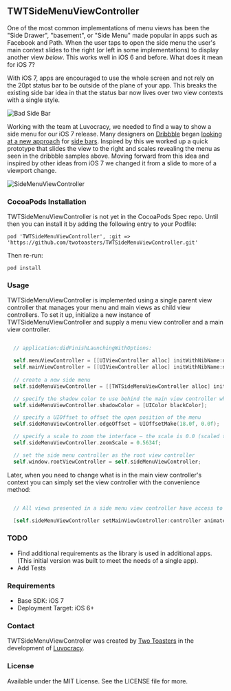 ## TWTSideMenuViewController

One of the most common implementations of menu views has been the "Side Drawer", "basement", or "Side Menu" made popular in apps such as Facebook and Path. When the user taps to open the side menu the user's main context slides to the right (or left in some implementations) to display another view _below_. This works well in iOS 6 and before. What does it mean for iOS 7?

With iOS 7, apps are encouraged to use the whole screen and not rely on the 20pt status bar to be outside of the plane of your app. This breaks the existing side bar idea in that the status bar now lives over two view contexts with a single style.

![Bad Side Bar](Artifacts/side-bar-bad.png)

Working with the team at Luvocracy, we needed to find a way to show a side menu for our iOS 7 release. Many designers on [Dribbble](http://dribbble.com) began [looking at a new approach](http://dribbble.com/shots/1154748-WhatsApp-iOS-7-Redesign) for [side bars](http://dribbble.com/shots/1185823-Side-menu). Inspired by this we worked up a quick prototype that slides the view to the right and scales revealing the menu as seen in the dribbble samples above. Moving forward from this idea and inspired by other ideas from iOS 7 we changed it from a slide to more of a viewport change.

![SideMenuViewController](Artifacts/TWTSideMenu.gif)

### CocoaPods Installation

TWTSideMenuViewController is not yet in the CocoaPods Spec repo. Until then you can install it by adding the following entry to your Podfile: 

`pod 'TWTSideMenuViewController', :git => 'https://github.com/twotoasters/TWTSideMenuViewController.git'`

Then re-run: 

`pod install`

### Usage

TWTSideMenuViewController is implemented using a single parent view controller that manages your menu and main views as child view controllers. To set it up, initialize a new instance of TWTSideMenuViewController and supply a menu view controller and a main view controller.

```objective-c

  // application:didFinishLaunchingWithOptions:

  self.menuViewController = [[UIViewController alloc] initWithNibName:nil bundle:nil];
  self.mainViewController = [[UIViewController alloc] initWithNibName:nil bundle:nil];
  
  // create a new side menu
  self.sideMenuViewController = [[TWTSideMenuViewController alloc] initWithMenuViewController:self.menuViewController mainViewController:[[UINavigationController alloc] initWithRootViewController:self.mainViewController]];

  // specify the shadow color to use behind the main view controller when it is scaled down.
  self.sideMenuViewController.shadowColor = [UIColor blackColor];

  // specify a UIOffset to offset the open position of the menu
  self.sideMenuViewController.edgeOffset = UIOffsetMake(18.0f, 0.0f);

  // specify a scale to zoom the interface — the scale is 0.0 (scaled to 0% of it's size) to 1.0 (not scaled at all). The example here specifies that it zooms so that the main view is 56.34% of it's size in open mode. 
  self.sideMenuViewController.zoomScale = 0.5634f;

  // set the side menu controller as the root view controller
  self.window.rootViewController = self.sideMenuViewController;

```

Later, when you need to change what is in the main view controller's context you can simply set the view controller with the convenience method:

```objective-c

  // All views presented in a side menu view controller have access to the side menu directly. Much like the way UINavigationController works. To swap to a new view controller simply set the main view controller:

  [self.sideMenuViewController setMainViewController:controller animated:YES closeMenu:YES];

```

### TODO

- Find additional requirements as the library is used in additional apps. (This initial version was built to meet the needs of a single app).
- Add Tests

### Requirements

- Base SDK: iOS 7
- Deployment Target: iOS 6+

### Contact

TWTSideMenuViewController was created by [Two Toasters](@twotoasters) in the development of [Luvocracy](http://www.luvocracy.com).

### License

Available under the MIT License. See the LICENSE file for more.
